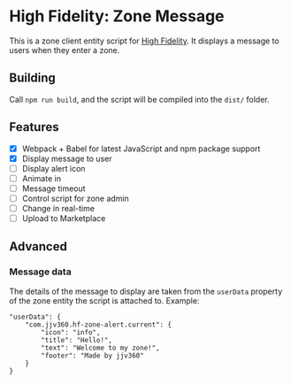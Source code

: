 # High Fidelity: Zone Message

This is a zone client entity script for [High Fidelity](https://highfidelity.com).
It displays a message to users when they enter a zone.

## Building

Call `npm run build`, and the script will be compiled into the `dist/` folder.

## Features

 - [x] Webpack + Babel for latest JavaScript and npm package support
 - [x] Display message to user
 - [ ] Display alert icon
 - [ ] Animate in
 - [ ] Message timeout
 - [ ] Control script for zone admin
 - [ ] Change in real-time
 - [ ] Upload to Marketplace

## Advanced

### Message data

The details of the message to display are taken from the `userData` property of the
zone entity the script is attached to. Example:

```
"userData": {
    "com.jjv360.hf-zone-alert.current": {
        "icon": "info",
        "title": "Hello!",
        "text": "Welcome to my zone!",
        "footer": "Made by jjv360"
    }
}
```
